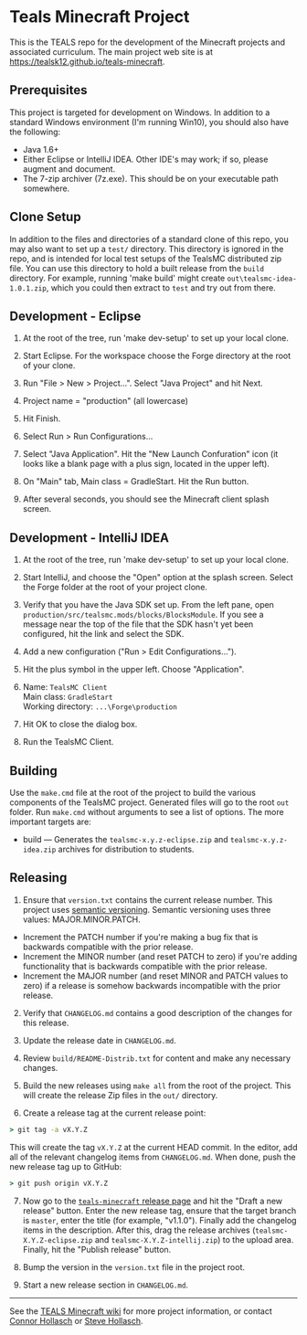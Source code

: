 Teals Minecraft Project
====================================================================================================

This is the TEALS repo for the development of the Minecraft projects and associated curriculum.
The main project web site is at https://tealsk12.github.io/teals-minecraft.


Prerequisites
-------------
This project is targeted for development on Windows. In addition to a standard Windows environment
(I'm running Win10), you should also have the following:

- Java 1.6+
- Either Eclipse or IntelliJ IDEA. Other IDE's may work; if so, please augment and document.
- The 7-zip archiver (7z.exe). This should be on your executable path somewhere.


Clone Setup
-----------
In addition to the files and directories of a standard clone of this repo, you may also want to
set up a `test/` directory. This directory is ignored in the repo, and is intended for local test
setups of the TealsMC distributed zip file. You can use this directory to hold a built release
from the `build` directory. For example, running 'make build' might create
`out\tealsmc-idea-1.0.1.zip`, which you could then extract to `test` and try out from there.


Development - Eclipse
----------------------
1. At the root of the tree, run 'make dev-setup' to set up your local clone.

2. Start Eclipse. For the workspace choose the Forge directory at the root of your clone.

3. Run "File > New > Project...". Select "Java Project" and hit Next.

4. Project name = "production" (all lowercase)

5. Hit Finish.

6. Select Run > Run Configurations...

7. Select "Java Application". Hit the "New Launch Confuration" icon (it looks like a blank page
   with a plus sign, located in the upper left).

8. On "Main" tab, Main class = GradleStart. Hit the Run button.

9. After several seconds, you should see the Minecraft client splash screen.


Development - IntelliJ IDEA
---------------------------
1. At the root of the tree, run 'make dev-setup' to set up your local clone.

2. Start IntelliJ, and choose the "Open" option at the splash screen. Select the Forge folder at the
   root of your project clone.

3. Verify that you have the Java SDK set up. From the left pane, open
  `production/src/tealsmc.mods/blocks/BlocksModule`. If you see a message near the top of the file
  that the SDK hasn't yet been configured, hit the link and select the SDK.

4. Add a new configuration ("Run > Edit Configurations...").

5. Hit the plus symbol in the upper left. Choose "Application".

6. Name: `TealsMC Client`<br>
Main class: `GradleStart`<br>
Working directory: `...\Forge\production`

7. Hit OK to close the dialog box.

8. Run the TealsMC Client.


Building
--------
Use the `make.cmd` file at the root of the project to build the various components of the TealsMC
project. Generated files will go to the root `out` folder. Run `make.cmd` without arguments to see a
list of options. The more important targets are:

- build — Generates the `tealsmc-x.y.z-eclipse.zip` and `tealsmc-x.y.z-idea.zip` archives for
  distribution to students.


Releasing
---------
1. Ensure that `version.txt` contains the current release number. This project uses
 [semantic versioning](http://semver.org/). Semantic versioning uses three values:
 MAJOR.MINOR.PATCH.
 - Increment the PATCH number if you're making a bug fix that is backwards compatible with the prior
   release.
 - Increment the MINOR number (and reset PATCH to zero) if you're adding functionality that is
   backwards compatible with the prior release.
 - Increment the MAJOR number (and reset MINOR and PATCH values to zero) if a release is somehow
   backwards incompatible with the prior release.

2. Verify that `CHANGELOG.md` contains a good description of the changes for this release.

3. Update the release date in `CHANGELOG.md`.

4. Review `build/README-Distrib.txt` for content and make any necessary changes.

5. Build the new releases using `make all` from the root of the project. This will create the
  release Zip files in the `out/` directory.

6. Create a release tag at the current release point:

  ``` cmd
  > git tag -a vX.Y.Z
  ```

  This will create the tag `vX.Y.Z` at the current HEAD commit. In the editor, add all of the
  relevant changelog items from `CHANGELOG.md`. When done, push the new release tag up to GitHub:

  ``` cmd
  > git push origin vX.Y.Z
  ```

7. Now go to the
  [`teals-minecraft` release page](https://github.com/TEALSK12/teals-minecraft/releases) and hit
  the "Draft a new release" button. Enter the new release tag, ensure that the target branch is
  `master`, enter the title (for example, "v1.1.0"). Finally add the changelog items in the
  description. After this, drag the release archives (`tealsmc-X.Y.Z-eclipse.zip` and
  `tealsmc-X.Y.Z-intellij.zip`) to the upload area. Finally, hit the "Publish release" button.

8. Bump the version in the `version.txt` file in the project root.

9. Start a new release section in `CHANGELOG.md`.


----
See the [TEALS Minecraft wiki](https://github.com/TEALSK12/tealsMC/wiki) for more project
information, or contact [Connor Hollasch](mailto:connor@hollasch.net) or
[Steve Hollasch](steve@hollasch.net).
